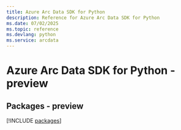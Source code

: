 ```yaml
---
title: Azure Arc Data SDK for Python
description: Reference for Azure Arc Data SDK for Python
ms.date: 07/02/2025
ms.topic: reference
ms.devlang: python
ms.service: arcdata
---
```

# Azure Arc Data SDK for Python - preview
## Packages - preview
[!INCLUDE [packages](arc-data-index.md)]